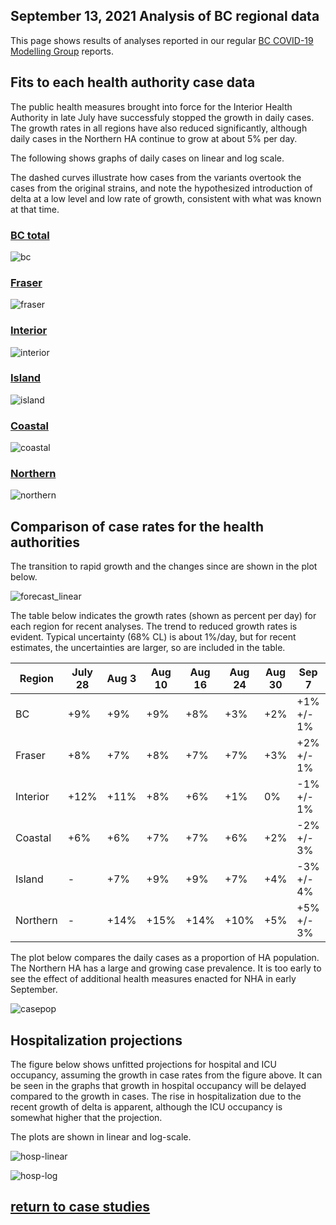 ## September 13, 2021 Analysis of BC regional data

This page shows results of analyses reported in our regular [BC COVID-19 Modelling Group](https://bccovid-19group.ca/) reports.

## Fits to each health authority case data

The public health measures brought into force for the Interior Health Authority in late July have successfuly
stopped the growth in daily cases.
The growth rates in all regions have also reduced significantly, although daily cases in
the Northern HA continue to grow at about 5% per day.

The following shows graphs of daily cases on linear and log scale.

The dashed curves illustrate how cases from the variants overtook the cases from the original strains, and
note the hypothesized introduction of delta at a low level and low rate of growth, consistent with
what was known at that time.

### [BC total](img/bc_2_9_0913.pdf)

![bc](img/bc_2_9_0913.png)

### [Fraser](img/fraser_2_9_0913.pdf)

![fraser](img/fraser_2_9_0913.png)

### [Interior](img/interior_2_9_0913.pdf)

![interior](img/interior_2_9_0913.png)

### [Island](img/island_2_9_0913.pdf)

![island](img/island_2_9_0913.png)

### [Coastal](img/coastal_2_9_0913.pdf)

![coastal](img/coastal_2_9_0913.png)

### [Northern](img/northern_2_9_0913.pdf)

![northern](img/northern_2_9_0913.png)

## Comparison of case rates for the health authorities

The transition to rapid growth and the changes since are shown in the plot below.

![forecast_linear](img/BC_2_9_0913_HA.png)

The table below indicates the growth rates (shown as percent per day)
for each region for recent analyses.
The trend to reduced growth rates is evident.
Typical uncertainty (68% CL) is about 1%/day, but for recent estimates, the uncertainties are
larger, so are included in the table.

Region | July 28 | Aug 3 | Aug 10 | Aug 16 | Aug 24 | Aug 30 | Sep 7 | Sep 13
---|---|---|---|---|---|---|---|---
BC | +9%  | +9%  | +9%  | +8%  | +3%  | +2%  | +1% +/- 1% | +1% +/- 1%  
Fraser | +8%  | +7%  | +8%  | +7%  | +7%  | +3%  | +2% +/- 1% | +2% +/- 1%  
Interior | +12%  | +11%  | +8%  | +6%  | +1%  | 0%  | -1% +/- 1% | -1% +/- 1%  
Coastal | +6%  | +6%  | +7%  | +7%  | +6%  | +2%  | -2% +/- 3% | -1% +/- 2%  
Island | - | +7%  | +9%  | +9%  | +7%  | +4%  | -3% +/- 4% | +1% +/- 3%  
Northern | - | +14%  | +15%  | +14%  | +10%  | +5%  | +5% +/- 3% | +5% +/- 2%  

The plot below compares the daily cases as a proportion of HA population.
The Northern HA has a large and growing case prevalence.
It is too early to see the effect of additional health measures enacted for NHA in
early September.

![casepop](img/BC_2_9_0913_compare_casepop.png)

## Hospitalization projections

The figure below shows unfitted projections for hospital and ICU occupancy, assuming the growth in case rates from the figure above.
It can be seen in the graphs that growth in hospital occupancy will be delayed compared to the growth in cases.
The rise in hospitalization due to the recent growth of delta is apparent,
although the ICU occupancy is somewhat higher that the projection.

The plots are shown in linear and log-scale.

![hosp-linear](img/bc_2_9_0913_linear_proj.png)

![hosp-log](img/bc_2_9_0913_log_proj.png)


## [return to case studies](../index.md)


